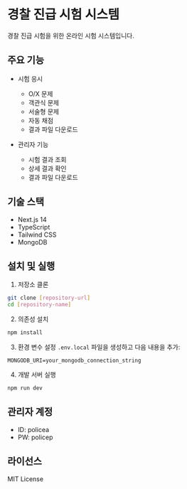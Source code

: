 # 경찰 진급 시험 시스템

경찰 진급 시험을 위한 온라인 시험 시스템입니다.

## 주요 기능

- 시험 응시
  - O/X 문제
  - 객관식 문제
  - 서술형 문제
  - 자동 채점
  - 결과 파일 다운로드

- 관리자 기능
  - 시험 결과 조회
  - 상세 결과 확인
  - 결과 파일 다운로드

## 기술 스택

- Next.js 14
- TypeScript
- Tailwind CSS
- MongoDB

## 설치 및 실행

1. 저장소 클론
```bash
git clone [repository-url]
cd [repository-name]
```

2. 의존성 설치
```bash
npm install
```

3. 환경 변수 설정
`.env.local` 파일을 생성하고 다음 내용을 추가:
```
MONGODB_URI=your_mongodb_connection_string
```

4. 개발 서버 실행
```bash
npm run dev
```

## 관리자 계정

- ID: policea
- PW: policep

## 라이선스

MIT License 